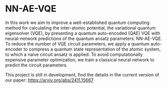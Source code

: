 # NN-AE-VQE
In this work we aim to improve a well-established quantum computing method for calculating the inter-atomic potential, the variational quantum eigensolver (VQE), by presenting a quantum auto-encoded (QAE) VQE with neural-network predictions of the quantum ansatz parameters: NN-AE-VQE. To reduce the number of VQE circuit parameters, we apply a quantum auto-encoder to compress a quantum state representation of the atomic system, to which a naive circuit ansatz is applied. To avoid computationally expensive parameter optimization, we train a classical neural network to predict the circuit parameters.

This project is still in development, find the details in the current version of our paper: https://arxiv.org/abs/2411.15667
